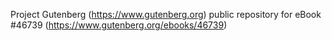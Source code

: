 Project Gutenberg (https://www.gutenberg.org) public repository for eBook #46739 (https://www.gutenberg.org/ebooks/46739)
